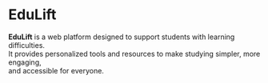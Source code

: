 # EduLift

**EduLift** is a web platform designed to support students with learning difficulties.  
It provides personalized tools and resources to make studying simpler, more engaging,  
and accessible for everyone.